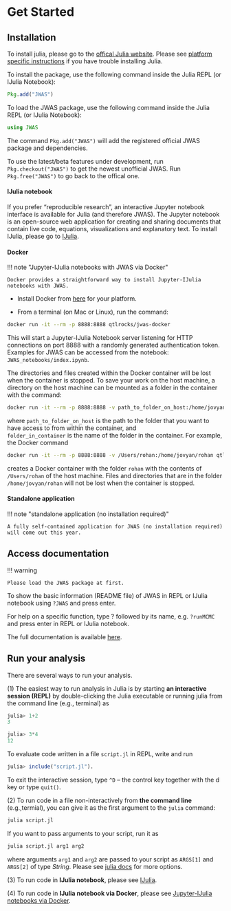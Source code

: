 # Get Started

## Installation

To install julia, please go to the [offical Julia website](https://julialang.org/downloads/).
Please see [platform specific instructions](https://julialang.org/downloads/platform.html)
if you have trouble installing Julia.

To install the package, use the following command inside the Julia REPL (or IJulia Notebook):
```julia
Pkg.add("JWAS")
```

To load the JWAS package, use the following command inside the Julia REPL (or IJulia Notebook):

```julia
using JWAS
```

The command `Pkg.add("JWAS")` will add the registered official JWAS package and dependencies.

To use the latest/beta features under development, run `Pkg.checkout("JWAS")` to get the
newest unofficial JWAS. Run `Pkg.free("JWAS")` to go back to the offical one.

#### IJulia notebook

If you prefer “reproducible research”, an interactive Jupyter notebook interface is available
for Julia (and therefore JWAS). The Jupyter notebook is an open-source web application for creating
and sharing documents that contain live code, equations, visualizations and explanatory text.
To install IJulia, please go to [IJulia](https://github.com/JuliaLang/IJulia.jl).

#### Docker


!!! note "Jupyter-IJulia notebooks with JWAS via Docker"

    Docker provides a straightforward way to install Jupyter-IJulia notebooks with JWAS.


- Install Docker from [here](https://docs.docker.com/install/) for your platform.

- From a terminal (on Mac or Linux), run the command:

```bash
docker run -it --rm -p 8888:8888 qtlrocks/jwas-docker
```

This will start a Jupyter-IJulia Notebook server listening for HTTP connections on port 8888 with a randomly generated authentication
token. Examples for JWAS can be accessed from the notebook: `JWAS_notebooks/index.ipynb`.

The directories and files created within the Docker container will be lost when the container is stopped. To save your work
on the host machine, a directory on the host machine can be mounted as a folder in the container with the command:

```bash
docker run -it --rm -p 8888:8888 -v path_to_folder_on_host:/home/jovyan/folder_in_container qtlrocks/jwas-docker
```

where `path_to_folder_on_host` is the path to the folder that you want to have access to from within the container, and  
`folder_in_container` is the name of the folder in the container. For example, the Docker command

```bash
docker run -it --rm -p 8888:8888 -v /Users/rohan:/home/jovyan/rohan qtlrocks/jwas-docker
```

creates a Docker container with the folder `rohan` with the contents of `/Users/rohan` of the host machine. Files and
directories that are in the folder `/home/jovyan/rohan` will not be lost when the container is stopped.  



#### Standalone application

!!! note "standalone application (no installation required)"

    A fully self-contained application for JWAS (no installation required) will come out this year.


## Access documentation

!!! warning

    Please load the JWAS package at first.

To show the basic information (README file) of JWAS in REPL or IJulia notebook using `?JWAS`
and press enter.

For help on a specific function, type ? followed by its name, e.g. `?runMCMC` and press enter
in REPL or IJulia notebook.

The full documentation is available [here](http://reworkhow.github.io/JWAS.jl/latest/index.html).

## Run your analysis

There are several ways to run your analysis.

(1) The easiest way to run analysis in Julia is by starting **an interactive session (REPL)** by double-clicking the Julia
executable or running julia from the command line (e.g., terminal) as

```julia
julia> 1+2
3

julia> 3*4
12
```

To evaluate code written in a file `script.jl` in REPL, write and run

```julia
julia> include("script.jl").
```
To exit the interactive session, type `^D` – the control key together with the d key or type `quit()`.

(2) To run code in a file non-interactively from **the command line** (e.g.,termial), you can give it as the first argument to the `julia` command:

```bash
julia script.jl
```

If you want to pass arguments to your script, run it as
```bash
julia script.jl arg1 arg2
```
where arguments `arg1` and `arg2` are passed to your script as `ARGS[1]` and `ARGS[2]` of type *String*. Please see [julia docs](https://docs.julialang.org/en/stable/manual/getting-started/) for more options.

(3) To run code in **IJulia notebook**, please see [IJulia](https://github.com/JuliaLang/IJulia.jl).

(4) To run code in **IJulia notebook via Docker**, please see [Jupyter-IJulia notebooks via Docker](@ref).

